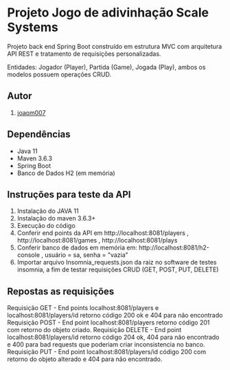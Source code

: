 # Projeto Jogo de adivinhação Scale Systems 

<p>Projeto back end Spring Boot construído em estrutura MVC com arquitetura API REST e tratamento de requisições personalizadas.</p>
<p>Entidades: Jogador (Player), Partida (Game), Jogada (Play), ambos os modelos possuem operações CRUD.</p>

>

## Autor

1. [joaom007](https://github.com/joaom007)

>

## Dependências

* Java 11
* Maven 3.6.3
* Spring Boot
* Banco de Dados H2 (em memória)

>

## Instruções para teste da API

1. Instalação do JAVA 11
2. Instalação do maven 3.6.3+
3. Execução do código
4. Conferir end points da API em http://localhost:8081/players , http://localhost:8081/games , http://localhost:8081/plays
5. Conferir banco de dados em memória em: http://localhost:8081/h2-console , usuário = sa, senha = "vazia"
6. Importar arquivo Insomnia_requests.json da raiz no software de testes insomnia, a fim de testar requisições CRUD (GET, POST, PUT, DELETE)

## Repostas as requisições

Requisição GET - End points localhost:8081/players e localhost:8081/players/id retorno código 200 ok e 404 para não encontrado
Requisição POST - End point localhost:8081/players retorno código 201 com retorno do objeto criado.
Requisição DELETE - End point localhost:8081/players/id retorno código 204 ok, 404 para não encontrado e 400 para bad requests que poderiam criar inconsistencia no banco.
Requisição PUT - End point localhost:8081/players/id código 200 com retorno do objeto alterado e 404 para não encontrado.



